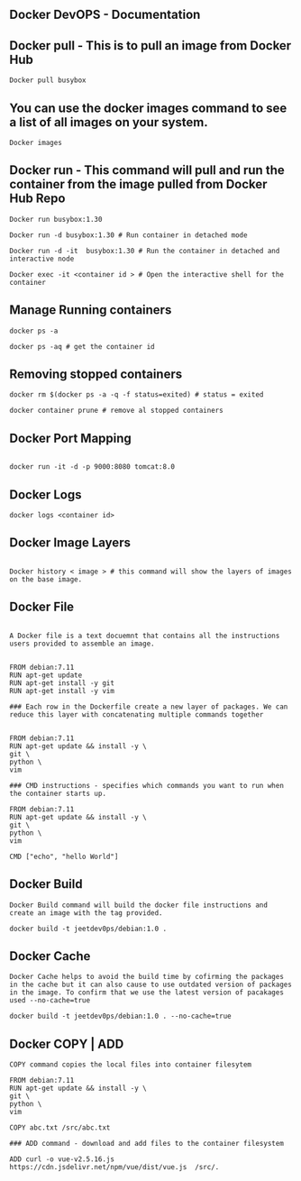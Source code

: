 
## Docker DevOPS - Documentation 

## Docker pull - This is to pull an image from Docker Hub
```
Docker pull busybox 

```

## You can use the docker images command to see a list of all images on your system.

```
Docker images

```

## Docker run - This command will pull and run the container from the image pulled from Docker Hub Repo

```
Docker run busybox:1.30

Docker run -d busybox:1.30 # Run container in detached mode

Docker run -d -it  busybox:1.30 # Run the container in detached and interactive node

Docker exec -it <container id > # Open the interactive shell for the container
```

## Manage Running containers

```
docker ps -a

docker ps -aq # get the container id 

```
## Removing stopped containers

```
docker rm $(docker ps -a -q -f status=exited) # status = exited

docker container prune # remove al stopped containers

```

## Docker Port Mapping 

```

docker run -it -d -p 9000:8080 tomcat:8.0

```
## Docker Logs

```
docker logs <container id>

```

## Docker Image Layers 

```

Docker history < image > # this command will show the layers of images on the base image.

```
## Docker File 

```

A Docker file is a text docuemnt that contains all the instructions users provided to assemble an image. 


FROM debian:7.11
RUN apt-get update 
RUN apt-get install -y git 
RUN apt-get install -y vim

### Each row in the Dockerfile create a new layer of packages. We can reduce this layer with concatenating multiple commands together


FROM debian:7.11
RUN apt-get update && install -y \
git \
python \
vim

### CMD instructions - specifies which commands you want to run when the container starts up. 

FROM debian:7.11
RUN apt-get update && install -y \
git \
python \
vim

CMD ["echo", "hello World"]

```
## Docker Build 

```
Docker Build command will build the docker file instructions and create an image with the tag provided.

docker build -t jeetdev0ps/debian:1.0 .

```
## Docker Cache 

```
Docker Cache helps to avoid the build time by cofirming the packages in the cache but it can also cause to use outdated version of packages in the image. To confirm that we use the latest version of pacakages used --no-cache=true

docker build -t jeetdev0ps/debian:1.0 . --no-cache=true

```

## Docker COPY | ADD

```
COPY command copies the local files into container filesytem

FROM debian:7.11
RUN apt-get update && install -y \
git \
python \
vim

COPY abc.txt /src/abc.txt  

### ADD command - download and add files to the container filesystem

ADD curl -o vue-v2.5.16.js https://cdn.jsdelivr.net/npm/vue/dist/vue.js  /src/.  


```

